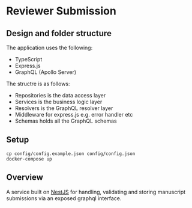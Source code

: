 # Reviewer Submission

## Design and folder structure

The application uses the following:
  * TypeScript
  * Express.js
  * GraphQL (Apollo Server)

The structre is as follows:
* Repositories is the data access layer
* Services is the business logic layer
* Resolvers is the GraphQL resolver layer
* Middleware for express.js e.g. error handler etc
* Schemas holds all the GraphQL schemas

## Setup

```
cp config/config.example.json config/config.json
docker-compose up
```

## Overview

A service built on [NestJS](https://docs.nestjs.com/) for handling, validating and storing manuscript submissions via an exposed graphql interface. 